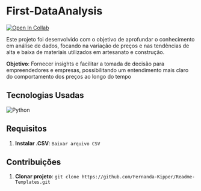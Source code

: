 # First-DataAnalysis 

[![Open In Collab](https://colab.research.google.com/assets/colab-badge.svg)]([https://colab.research.google.com/github/Naereen/badges](https://colab.research.google.com/drive/1Y_Uygg9mfcKo-ZNlFDi2NYymKDpH2wT_?usp=drive_link))

Este projeto foi desenvolvido com o objetivo de aprofundar o conhecimento em análise de dados, focando na variação de preços e nas tendências de alta e baixa de materiais utilizados em artesanato e construção.

**Objetivo**: Fornecer insights e facilitar a tomada de decisão para empreendedores e empresas, possibilitando um entendimento mais claro do comportamento dos preços ao longo do tempo

## Tecnologias Usadas

![Python](https://img.shields.io/badge/python-3670A0?style=for-the-badge&logo=python&logoColor=ffdd54)


## Requisitos

1. **Instalar .CSV**: `Baixar arquivo CSV`

## Contribuições

1. **Clonar projeto**: `git clone https://github.com/Fernanda-Kipper/Readme-Templates.git`
